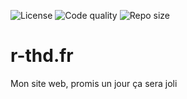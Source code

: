 ![License](https://img.shields.io/github/license/Rominos111/r-thd.fr?maxAge=2592000)
![Code quality](https://img.shields.io/codefactor/grade/github/Rominos111/r-thd.fr?maxAge=2592001)
![Repo size](https://img.shields.io/github/repo-size/Rominos111/r-thd.fr?maxAge=2592000)

# r-thd.fr

Mon site web, promis un jour ça sera joli
